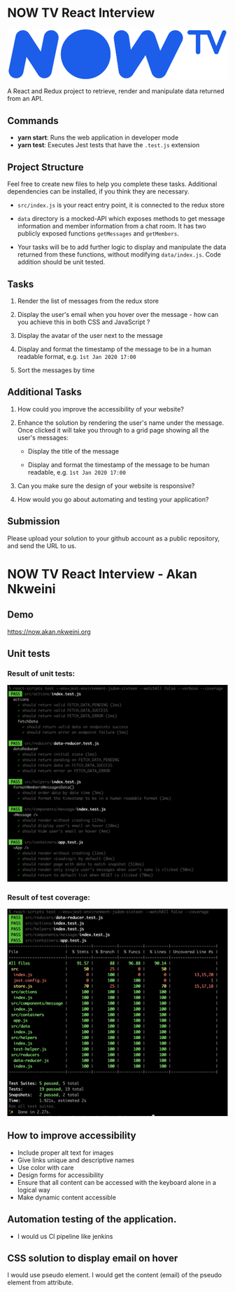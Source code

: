# NOW TV React Interview

![NowTV](./logo.png)

A React and Redux project to retrieve, render and manipulate data returned from an API.

## Commands

- **yarn start**: Runs the web application in developer mode
- **yarn test**: Executes Jest tests that have the `.test.js` extension

## Project Structure

Feel free to create new files to help you complete these tasks. Additional dependencies can be installed, if you think they are necessary.

* `src/index.js` is your react entry point, it is connected to the redux store

* `data` directory is a mocked-API which exposes methods to get message information and member information from a chat room.
It has two publicly exposed functions `getMessages` and `getMembers`.

* Your tasks will be to add further logic to display and manipulate the data returned from these functions, without modifying `data/index.js`.  Code addition should be unit tested.

## Tasks

1. Render the list of messages from the redux store

2. Display the user's email when you hover over the message - how can you achieve this in both CSS and JavaScript ?

3. Display the avatar of the user next to the message

4. Display and format the timestamp of the message to be in a human readable format, e.g. `1st Jan 2020 17:00`

5. Sort the messages by time

## Additional Tasks

1. How could you improve the accessibility of your website?

2. Enhance the solution by rendering the user's name under the message. Once clicked it will take you through to a grid page showing all the user's messages:

    * Display the title of the message

    * Display and format the timestamp of the message to be human readable, e.g. `1st Jan 2020 17:00`

3. Can you make sure the design of your website is responsive?

4. How would you go about automating and testing your application?

## Submission

Please upload your solution to your github account as a public repository, and send the URL to us.



# NOW TV React Interview - Akan Nkweini

## Demo
https://now.akan.nkweini.org
## Unit tests
### Result of unit tests:
![Unit tests](./unit-tests.png)


### Result of test coverage:
![Test covarage](./coverage.png)

## How to improve accessibility
   * Include proper alt text for images
   * Give links unique and descriptive names
   * Use color with care
   * Design forms for accessibility
   * Ensure that all content can be accessed with the keyboard alone in a logical way
   * Make dynamic content accessible

## Automation testing of the application.
  * I would us CI pipeline like jenkins

## CSS solution to display email on hover
 I would use pseudo element. I would get the content (email) of the pseudo element from attribute.
